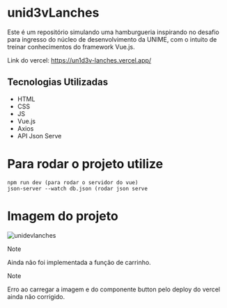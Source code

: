 # unid3vLanches

Este é um repositório simulando uma hamburgueria inspirando no desafio para ingresso do núcleo de desenvolvimento da UNIME, com o intuito de treinar conhecimentos do framework Vue.js. 

Link do vercel: https://un1d3v-lanches.vercel.app/

## Tecnologias Utilizadas
* HTML
* CSS
* JS
* Vue.js
* Axios
* API Json Serve

# Para rodar o projeto utilize
```
npm run dev (para rodar o servidor do vue)
json-server --watch db.json (rodar json serve
```

# Imagem do projeto
![unidevlanches](https://github.com/user-attachments/assets/dabcf52f-7643-4450-88fe-b59a3f8f2629)

> [!NOTE]  
> Ainda não foi implementada a função de carrinho.

> [!NOTE]  
> Erro ao carregar a imagem e do componente button pelo deploy do vercel ainda não corrigido.
